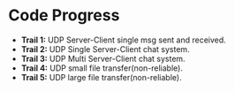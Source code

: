 # Code Progress
- **Trail 1:** UDP Server-Client single msg sent and received.
- **Trail 2:** UDP Single Server-Client chat system.
- **Trail 3:** UDP Multi Server-Client chat system.
- **Trail 4:** UDP small file transfer(non-reliable).
- **Trail 5:** UDP large file transfer(non-reliable).
